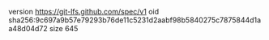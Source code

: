 version https://git-lfs.github.com/spec/v1
oid sha256:9c697a9b57e79293b76de11c5231d2aabf98b5840275c7875844d1aa48d04d72
size 645
